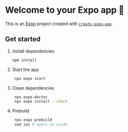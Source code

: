 # Welcome to your Expo app 👋

This is an [Expo](https://expo.dev) project created with [`create-expo-app`](https://www.npmjs.com/package/create-expo-app).

## Get started

1. Install dependencies

   ```bash
   npm install
   ```

2. Start the app

   ```bash
    npx expo start
   ```

3. Clean dependencies

   ```bash
    npx expo-doctor
    npx expo install --check
   ```

4. Prebuild

   ```bash
    npx expo prebuild
    xed ios # opens in xcode
   ```
